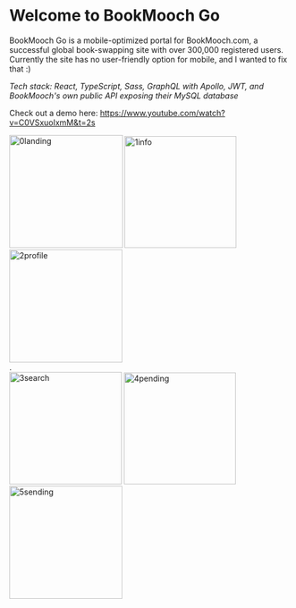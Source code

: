 # Welcome to BookMooch Go
BookMooch Go is a mobile-optimized portal for BookMooch.com, a successful global book-swapping site with over 300,000 registered users. Currently the site has no user-friendly option for mobile, and I wanted to fix that :)

*Tech stack: React, TypeScript, Sass, GraphQL with Apollo, JWT, and BookMooch's own public API exposing their MySQL database*

Check out a demo here:
https://www.youtube.com/watch?v=C0VSxuoIxmM&t=2s

<div>
<img width="202.5" alt="0landing" src="https://user-images.githubusercontent.com/25126281/101944489-b62e4500-3be4-11eb-8eff-f682e7322652.png">
<img width="200" alt="1info" src="https://user-images.githubusercontent.com/25126281/101944490-b75f7200-3be4-11eb-9cd6-4b7ab5fbc7aa.png">
<img width="202" alt="2profile" src="https://user-images.githubusercontent.com/25126281/101944494-b8909f00-3be4-11eb-8fe9-a70dd13ae11d.png">
</div>
.
<div>
<img width="201" alt="3search" src="https://user-images.githubusercontent.com/25126281/101944495-b9293580-3be4-11eb-848d-8fb5d633a09d.png">
<img width="200.5" alt="4pending" src="https://user-images.githubusercontent.com/25126281/101944496-b9c1cc00-3be4-11eb-8255-958074e61a13.png">
<img width="201.5" alt="5sending" src="https://user-images.githubusercontent.com/25126281/101946479-eaa30080-3be6-11eb-964f-3725569e3115.png">
</div>
